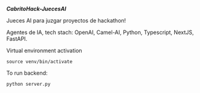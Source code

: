 ***CabritoHack-JuecesAI***

Jueces AI para juzgar proyectos de hackathon!

Agentes de IA, tech stach:
OpenAI, Camel-AI, Python, Typescript, NextJS, FastAPI.


Virtual environment activation

```
source venv/bin/activate
```
To run backend:

```
python server.py
```